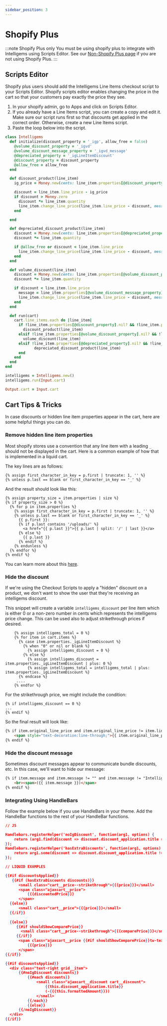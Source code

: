 ```yaml
---
sidebar_position: 3
---
```


# Shopify Plus
:::note Shopify Plus only
You must be using shopify plus to integrate with Intelligems using Scripts Editor. See our [Non-Shopify Plus page](./non-shopify-plus) if you are not using Shopify Plus.
:::

## Scripts Editor
Shopify plus users should add the Intelligems Line Items checkout script to your Scripts Editor. 
Shopify scripts editor enables changing the price in the cart so that your customers pay exactly the price they see.

1. In your shopify admin, go to Apps and click on Scripts Editor.
2. If you already have a Line Items script, you can create a copy and edit it. Make sure our script runs first so that 
discounts get applied in the correct order. Otherwise, create a new Line Items script.
3. Paste the loop below into the script.

```ruby title="Line Item Script"
class Intelligems
  def initialize(discount_property = '_igp', allow_free = false)
    @volume_discount_property = '_igvd'
    @volume_discount_message_property = '_igvd_message'
    @depreciated_property = '_igLineItemDiscount'
    @discount_property = discount_property
    @allow_free = allow_free
  end

  def discount_product(line_item)
    ig_price = Money.new(cents: line_item.properties[@discount_property])

    discount = line_item.line_price - ig_price
    if discount > Money.zero
      discount *= line_item.quantity
      line_item.change_line_price(line_item.line_price - discount, message: 'Discount')
    end

  end

  def depreciated_discount_product(line_item)
    discount = Money.new(cents: line_item.properties[@depreciated_property])
    discount *= line_item.quantity

    if @allow_free or discount < line_item.line_price
      line_item.change_line_price(line_item.line_price - discount, message: 'Intelligems')
    end
  end

  def volume_discount(line_item)
    discount = Money.new(cents: line_item.properties[@volume_discount_property])
    discount *= line_item.quantity

    if discount < line_item.line_price
      message = line_item.properties[@volume_discount_message_property]
      line_item.change_line_price(line_item.line_price - discount, message: message)
    end
  end

  def run(cart)
    cart.line_items.each do |line_item|
      if !line_item.properties[@discount_property].nil? && !line_item.properties[@discount_property].empty?
        discount_product(line_item)
      elsif !line_item.properties[@volume_discount_property].nil? && !line_item.properties[@volume_discount_property].empty?
        volume_discount(line_item)
      elsif !line_item.properties[@depreciated_property].nil? && !line_item.properties[@depreciated_property].empty?
             depreciated_discount_product(line_item)
      end
    end
  end
end

intelligems = Intelligems.new()
intelligems.run(Input.cart)

Output.cart = Input.cart
```

## Cart Tips & Tricks
In case discounts or hidden line item properties appear in the cart, here are some helpful things you can do.

### Remove hidden line item properties

Most shopify stores use a convention that any line item with a leading `_` should not be displayed in the cart. Here is a 
common example of how that is implemented in a liquid cart.

The key lines are as follows:

```
{% assign first_character_in_key = p.first | truncate: 1, '' %}
{% unless p.last == blank or first_character_in_key == '_' %}
```
And the result should look like this:

```
{% assign property_size = item.properties | size %}
{% if property_size > 0 %}
  {% for p in item.properties %}
    {% assign first_character_in_key = p.first | truncate: 1, '' %}
    {% unless p.last == blank or first_character_in_key == '_' %}
      {{ p.first }}:
      {% if p.last contains '/uploads/' %}
        <a href="{{ p.last }}">{{ p.last | split: '/' | last }}</a>
      {% else %}
        {{ p.last }}
      {% endif %}
    {% endunless %}
  {% endfor %}
{% endif %}
```
You can learn more about this [here](https://community.shopify.com/c/shopify-design/product-pages-get-customization-information-for-products/m-p/616525).

### Hide the discount

If we're using the Checkout Scripts to apply a "hidden" discount on a product, we don't want to show the user
that they're receiving an intelligems discount. 

This snippet will create a variable `intelligems_discount` per line item which is either 0 or a non-zero number in cents which represents the intelligems price change. This can be used also to adjust strikethrough prices if desired.

```
    {% assign intelligems_total = 0 %}
    {% for item in cart.items %}
      {% case item.properties._igLineItemDiscount %}
        {% when "0" or nil or blank %}
          {% assign intelligems_discount = 0 %}
        {% else %}
          {% assign intelligems_discount = item.properties._igLineItemDiscount | plus: 0 %}
          {% assign intelligems_total = intelligems_total | plus: item.properties._igLineItemDiscount %}
      {% endcase %} 
     ....
    {% endfor %}
```

For the strikethrough price, we might include the condition:
```
{% if intelligems_discount == 0 %}
...
{% endif %}
```
So the final result will look like:

```html
{% if item.original_line_price and item.original_line_price != item.line_price and intelligems_discount == 0 %}
    <span style="text-decoration:line-through;">{{ item.original_line_price | money  }}</span><br>
{% endif %}
```


### Hide the discount message
Sometimes discount messages appear to communicate bundle discounts, etc. In this case, we'll want to hide our message:

```html
{% if item.message and item.message != "" and item.message != "Intelligems" %}
    <br><span>({{ item.message }})</span>
{% endif %}
```

### Integrating Using HandleBars
Follow the example below if you use HandleBars in your theme. Add the HandleBar functions to the rest of your HandleBar 
functions. 

```json
// JS 

Handlebars.registerHelper('noIgDiscount', function(arg1, options) {
    return (arg1.find(discount => discount.discount_application.title === 'intelligems' )) ? options.inverse(this) : options.fn(this) ;
});
Handlebars.registerHelper('hasExtraDiscounts', function(arg1, options) {
    return arg1.some(discount => discount.discount_application.title !== 'intelligems' ) ;
});

// LIQUID EXAMPLES

{{#if discountsApplied}}
   {{#if (hasExtraDiscounts discounts)}}
      <small class="cart__price--strikethrough">{{{price}}}</small>
      <span class="ajaxcart__price">
          {{{discountedPrice}}}
      </span>
  {{else}}
      <small class="cart__price">{{{price}}}</small>
  {{/if}}
            
  {{else}}
     {{#if shouldShowComparePrice}}                                           
       <small class="cart__price--strikethrough">{{{comparePrice}}}</small>                                                                                    
     {{/if}}     
      <span class="ajaxcart__price {{#if shouldShowComparePrice}}tw-text-red{{/if}} ">
          {{{price}}}
      </span>
{{/if}}

{{#if discountsApplied}}
  <div class="text-right grid__item">
      {{#noIgDiscount discounts}}
          {{#each discounts}}
              <small class="ajaxcart__discount cart__discount">
                  {{this.discount_application.title}}
                  (-{{{this.formattedAmount}}})
              </small>
          {{/each}}
          {{else}}
      {{/noIgDiscount}}
  </div>
{{/if}}
```

